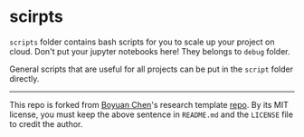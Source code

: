 # scirpts

`scripts` folder contains bash scripts for you to scale up your project on cloud.
Don't put your jupyter notebooks here! They belongs to `debug` folder.

General scripts that are useful for all projects can be put in the `script` folder directly.

---

This repo is forked from [Boyuan Chen](https://boyuan.space/)'s research template [repo](https://github.com/buoyancy99/research-template). By its MIT license, you must keep the above sentence in `README.md` and the `LICENSE` file to credit the author.
